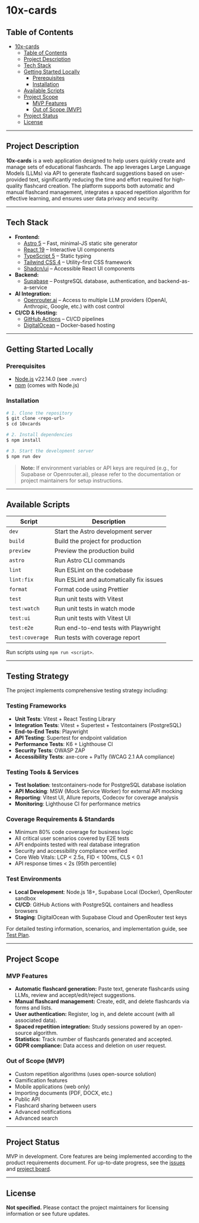# 10x-cards

## Table of Contents

- [10x-cards](#10x-cards)
  - [Table of Contents](#table-of-contents)
  - [Project Description](#project-description)
  - [Tech Stack](#tech-stack)
  - [Getting Started Locally](#getting-started-locally)
    - [Prerequisites](#prerequisites)
    - [Installation](#installation)
  - [Available Scripts](#available-scripts)
  - [Project Scope](#project-scope)
    - [MVP Features](#mvp-features)
    - [Out of Scope (MVP)](#out-of-scope-mvp)
  - [Project Status](#project-status)
  - [License](#license)

---

## Project Description

**10x-cards** is a web application designed to help users quickly create and manage sets of educational flashcards. The app leverages Large Language Models (LLMs) via API to generate flashcard suggestions based on user-provided text, significantly reducing the time and effort required for high-quality flashcard creation. The platform supports both automatic and manual flashcard management, integrates a spaced repetition algorithm for effective learning, and ensures user data privacy and security.

---

## Tech Stack

- **Frontend:**
  - [Astro 5](https://astro.build/) – Fast, minimal-JS static site generator
  - [React 19](https://react.dev/) – Interactive UI components
  - [TypeScript 5](https://www.typescriptlang.org/) – Static typing
  - [Tailwind CSS 4](https://tailwindcss.com/) – Utility-first CSS framework
  - [Shadcn/ui](https://ui.shadcn.com/) – Accessible React UI components
- **Backend:**
  - [Supabase](https://supabase.com/) – PostgreSQL database, authentication, and backend-as-a-service
- **AI Integration:**
  - [Openrouter.ai](https://openrouter.ai/) – Access to multiple LLM providers (OpenAI, Anthropic, Google, etc.) with cost control
- **CI/CD & Hosting:**
  - [GitHub Actions](https://github.com/features/actions) – CI/CD pipelines
  - [DigitalOcean](https://www.digitalocean.com/) – Docker-based hosting

---

## Getting Started Locally

### Prerequisites

- [Node.js](https://nodejs.org/) v22.14.0 (see `.nvmrc`)
- [npm](https://www.npmjs.com/) (comes with Node.js)

### Installation

```bash
# 1. Clone the repository
$ git clone <repo-url>
$ cd 10xcards

# 2. Install dependencies
$ npm install

# 3. Start the development server
$ npm run dev
```

> **Note:** If environment variables or API keys are required (e.g., for Supabase or Openrouter.ai), please refer to the documentation or project maintainers for setup instructions.

---

## Available Scripts

| Script          | Description                             |
| --------------- | --------------------------------------- |
| `dev`           | Start the Astro development server      |
| `build`         | Build the project for production        |
| `preview`       | Preview the production build            |
| `astro`         | Run Astro CLI commands                  |
| `lint`          | Run ESLint on the codebase              |
| `lint:fix`      | Run ESLint and automatically fix issues |
| `format`        | Format code using Prettier              |
| `test`          | Run unit tests with Vitest              |
| `test:watch`    | Run unit tests in watch mode            |
| `test:ui`       | Run unit tests with Vitest UI           |
| `test:e2e`      | Run end-to-end tests with Playwright    |
| `test:coverage` | Run tests with coverage report          |

Run scripts using `npm run <script>`.

---

## Testing Strategy

The project implements comprehensive testing strategy including:

### Testing Frameworks

- **Unit Tests**: Vitest + React Testing Library
- **Integration Tests**: Vitest + Supertest + Testcontainers (PostgreSQL)
- **End-to-End Tests**: Playwright
- **API Testing**: Supertest for endpoint validation
- **Performance Tests**: K6 + Lighthouse CI
- **Security Tests**: OWASP ZAP
- **Accessibility Tests**: axe-core + Pa11y (WCAG 2.1 AA compliance)

### Testing Tools & Services

- **Test Isolation**: testcontainers-node for PostgreSQL database isolation
- **API Mocking**: MSW (Mock Service Worker) for external API mocking
- **Reporting**: Vitest UI, Allure reports, Codecov for coverage analysis
- **Monitoring**: Lighthouse CI for performance metrics

### Coverage Requirements & Standards

- Minimum 80% code coverage for business logic
- All critical user scenarios covered by E2E tests
- API endpoints tested with real database integration
- Security and accessibility compliance verified
- Core Web Vitals: LCP < 2.5s, FID < 100ms, CLS < 0.1
- API response times < 2s (95th percentile)

### Test Environments

- **Local Development**: Node.js 18+, Supabase Local (Docker), OpenRouter sandbox
- **CI/CD**: GitHub Actions with PostgreSQL containers and headless browsers
- **Staging**: DigitalOcean with Supabase Cloud and OpenRouter test keys

For detailed testing information, scenarios, and implementation guide, see [Test Plan](.ai/test-plan.md).

---

## Project Scope

### MVP Features

- **Automatic flashcard generation:** Paste text, generate flashcards using LLMs, review and accept/edit/reject suggestions.
- **Manual flashcard management:** Create, edit, and delete flashcards via forms and lists.
- **User authentication:** Register, log in, and delete account (with all associated data).
- **Spaced repetition integration:** Study sessions powered by an open-source algorithm.
- **Statistics:** Track number of flashcards generated and accepted.
- **GDPR compliance:** Data access and deletion on user request.

### Out of Scope (MVP)

- Custom repetition algorithms (uses open-source solution)
- Gamification features
- Mobile applications (web only)
- Importing documents (PDF, DOCX, etc.)
- Public API
- Flashcard sharing between users
- Advanced notifications
- Advanced search

---

## Project Status

MVP in development. Core features are being implemented according to the product requirements document. For up-to-date progress, see the [issues](https://github.com/<repo-url>/issues) and [project board](https://github.com/<repo-url>/projects).

---

## License

**Not specified.** Please contact the project maintainers for licensing information or see future updates.
